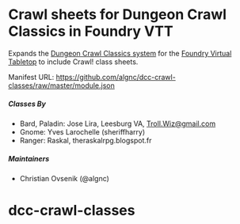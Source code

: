 # Crawl sheets for Dungeon Crawl Classics in Foundry VTT

Expands the [Dungeon Crawl Classics system](https://github.com/cyface/foundryvtt-dcc/) for the [Foundry Virtual Tabletop](https://foundryvtt.com) to include Crawl! class sheets.

Manifest URL: https://github.com/algnc/dcc-crawl-classes/raw/master/module.json
##### Classes By
* Bard, Paladin: Jose Lira, Leesburg VA, Troll.Wiz@gmail.com
* Gnome: Yves Larochelle (sheriffharry)
* Ranger: Raskal, theraskalrpg.blogspot.fr

##### Maintainers
* Christian Ovsenik (@algnc) 

# dcc-crawl-classes
